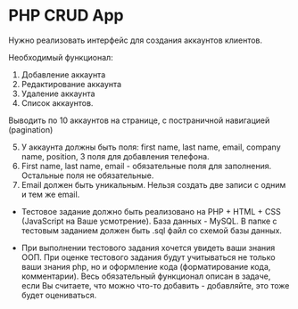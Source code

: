 # PHP CRUD App

Нужно реализовать интерфейс для создания аккаунтов клиентов.

Необходимый функционал:

1) Добавление аккаунта
2) Редактирование аккаунта
3) Удаление аккаунта
4) Список аккаунтов.

Выводить по 10 аккаунтов на странице, с постраничной навигацией (pagination)

5) У аккаунта должны быть поля: first name, last name, email, company name, position, 3 поля для добавления телефона.
6) First name, last name, email - обязательные поля для заполнения. Остальные поля не обязательные.
7) Email должен быть уникальным. Нельзя создать две записи с одним и тем же email.

- Тестовое задание должно быть реализовано на PHP + HTML + CSS (JavaScript на Ваше усмотрение). База данных - MySQL. В папке с тестовым заданием должен быть .sql файл со схемой базы данных.

- При выполнении тестового задания хочется увидеть ваши знания ООП. При оценке тестового задания будут учитываться не только ваши знания php, но и оформление кода (форматирование кода, комментарии). Весь обязательный функционал описан в задаче, если Вы считаете, что можно что-то добавить - добавляйте, это тоже будет оцениваться.
